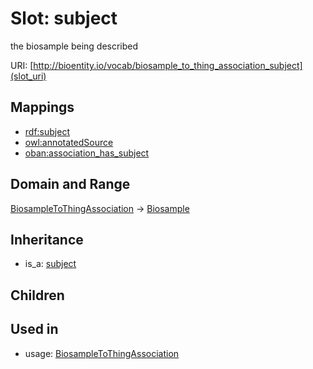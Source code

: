 # Slot: subject


the biosample being described

URI: [http://bioentity.io/vocab/biosample_to_thing_association_subject](slot_uri)
## Mappings

 * [rdf:subject](http://purl.obolibrary.org/obo/rdf_subject)
 * [owl:annotatedSource](http://purl.obolibrary.org/obo/owl_annotatedSource)
 * [oban:association_has_subject](http://purl.obolibrary.org/obo/oban_association_has_subject)
## Domain and Range

[BiosampleToThingAssociation](BiosampleToThingAssociation.md) -> [Biosample](Biosample.md)
## Inheritance

 *  is_a: [subject](subject.md)
## Children

## Used in

 *  usage: [BiosampleToThingAssociation](BiosampleToThingAssociation.md)
